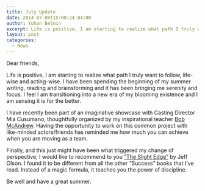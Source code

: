 ```yaml
---
title: July Update
date: 2014-07-08T15:00:24-04:00
author: Yohan Belmin
excerpt: Life is positive, I am starting to realize what path I truly want to follow, life-wise and acting-wise. I have been spending the beginning of my summer writing, reading and brainstorming and it has been bringing me serenity and focus. I feel I am transitioning into a new era of my blooming existence and I am sensing it is for the better.
layout: post
categories:
  - News
---
```

Dear friends,

Life is positive, I am starting to realize what path I truly want to follow, life-wise and acting-wise. I have been spending the beginning of my summer writing, reading and brainstorming and it has been bringing me serenity and focus. I feel I am transitioning into a new era of my blooming existence and I am sensing it is for the better.

I have recently been part of an imaginative showcase with Casting Director Mia Cusumano, thoughtfully organized by my inspirational teacher <a href="http://www.bobmcandrew.com/" target="_blank">Bob McAndrew</a>. Having the opportunity to work on this common project with like-minded actors/friends has reminded me how much you can achieve when you are moving as a team.

Finally, and this just might have been what triggered my change of perspective, I would like to recommend to you <a href="http://www.amazon.com/The-Slight-Edge-Disciplines-Happiness/dp/1626340463" target="_blank">&#8220;The Slight Edge&#8221;</a> by Jeff Olson. I found it to be different from all the other &#8220;Success&#8221; books that I&#8217;ve read. Instead of a magic formula, it teaches you the power of discipline.

Be well and have a great summer.
